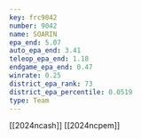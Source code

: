 ```yaml
---
key: frc9042
number: 9042
name: SOARIN
epa_end: 5.07
auto_epa_end: 3.41
teleop_epa_end: 1.18
endgame_epa_end: 0.47
winrate: 0.25
district_epa_rank: 73
district_epa_percentile: 0.0519
type: Team
---
```

[[2024ncash]]
[[2024ncpem]]
